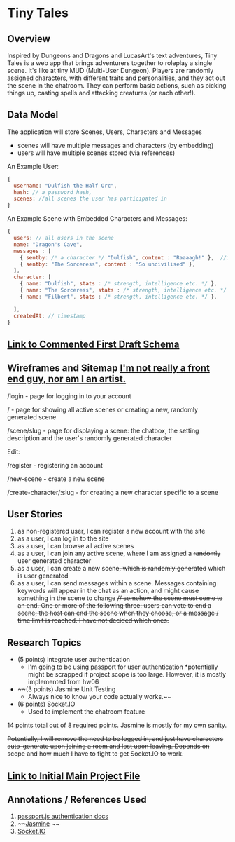 
# Tiny Tales

## Overview

Inspired by Dungeons and Dragons and LucasArt's text adventures, Tiny Tales is a web app that brings adventurers together to roleplay a single scene. It's like at tiny MUD (Multi-User Dungeon). Players are randomly assigned characters, with different traits and personalities, and they act out the scene in the chatroom. They can perform basic actions, such as picking things up, casting spells and attacking creatures (or each other!). 

## Data Model

The application will store Scenes, Users, Characters and Messages

* scenes will have multiple messages and characters (by embedding)
* users will have multiple scenes stored (via references)


An Example User:

```javascript
{
  username: "Dulfish the Half Orc",
  hash: // a password hash,
  scenes: //all scenes the user has participated in 
}
```

An Example Scene with Embedded Characters and Messages:

```javascript
{
  users: // all users in the scene
  name: "Dragon's Cave",
  messages : [
    { sentby: /* a character */ "Dulfish", content : "Raaaagh!" },  //if a message contains keywords, like CAST SPELL or PICK UP, then a description of this action will appear instead of a raw message. This might have some effect on the scene, such as damaging a character or adding an item to your inventory.
    { sentby: "The Sorceress", content : "So uncivilised" },
  ],
  character: [ 
    { name: "Dulfish", stats : /* strength, intelligence etc. */ },
    { name: "The Sorceress", stats : /* strength, intelligence etc. */ },
    { name: "Filbert", stats : /* strength, intelligence etc. */ },

  ],
  createdAt: // timestamp
}
```


## [Link to Commented First Draft Schema](db.js) 


## Wireframes and Sitemap [I'm not really a front end guy, nor am I an artist.](TinyTalesWireframe.jpg)

/login - page for logging in to your account

/ - page for showing all active scenes or creating a new, randomly generated scene

/scene/slug - page for displaying a scene: the chatbox, the setting description and the user's randomly generated character

Edit:

/register - registering an account

/new-scene - create a new scene

/create-character/:slug - for creating a new character specific to a scene


## User Stories

1. as non-registered user, I can register a new account with the site
2. as a user, I can log in to the site
3. as a user, I can browse all active scenes
4. as a user, I can join any active scene, where I am assigned a ~~randomly~~ user generated character
5. as a user, I can create a new scene~~, which is randomly generated~~ which is user generated
6. as a user, I can send messages within a scene. Messages containing keywords will appear in the chat as an action, and might cause something in the scene to change
~~// somehow the scene must come to an end. One or more of the following three: users can vote to end a scene; the host can end the scene when they choose; or a message / time limit is reached. I have not decided which ones.~~

## Research Topics

* (5 points) Integrate user authentication
    * I'm going to be using passport for user authentication
    *potentially might be scrapped if project scope is too large. However, it is mostly implemented from hw06
* ~~(3 points) Jasmine Unit Testing
    * Always nice to know your code actually works.~~
* (6 points) Socket.IO
    * Used to implement the chatroom feature

14 points total out of 8 required points. Jasmine is mostly for my own sanity.

~~Potentially, I will remove the need to be logged in, and just have characters auto-generate upon joining a room and lost upon leaving. Depends on scope and how much I have to fight to get Socket.IO to work.~~

## [Link to Initial Main Project File](app.js) 

## Annotations / References Used

1. [passport.js authentication docs](http://passportjs.org/docs) 
2. ~~[Jasmine](https://jasmine.github.io/pages/getting_started.html) ~~
3. [Socket.IO](https://socket.io/get-started/chat/)
